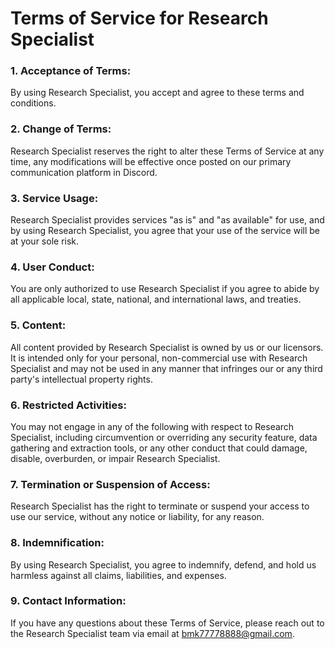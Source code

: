 # Terms of Service for Research Specialist

### 1. Acceptance of Terms:
By using Research Specialist, you accept and agree to these terms and conditions.

### 2. Change of Terms:
Research Specialist reserves the right to alter these Terms of Service at any time, any modifications will be effective once posted on our primary communication platform in Discord.

### 3. Service Usage:
Research Specialist provides services "as is" and "as available" for use, and by using Research Specialist, you agree that your use of the service will be at your sole risk.

### 4. User Conduct:
You are only authorized to use Research Specialist if you agree to abide by all applicable local, state, national, and international laws, and treaties.

### 5. Content:
All content provided by Research Specialist is owned by us or our licensors. It is intended only for your personal, non-commercial use with Research Specialist and may not be used in any manner that infringes our or any third party's intellectual property rights.

### 6. Restricted Activities:
You may not engage in any of the following with respect to Research Specialist, including circumvention or overriding any security feature, data gathering and extraction tools, or any other conduct that could damage, disable, overburden, or impair Research Specialist.

### 7. Termination or Suspension of Access:
Research Specialist has the right to terminate or suspend your access to use our service, without any notice or liability, for any reason.

### 8. Indemnification:
By using Research Specialist, you agree to indemnify, defend, and hold us harmless against all claims, liabilities, and expenses.

### 9. Contact Information:
If you have any questions about these Terms of Service, please reach out to the Research Specialist team via email at bmk77778888@gmail.com.


